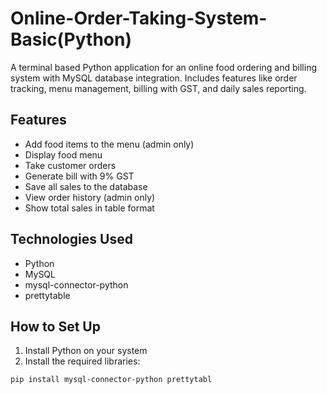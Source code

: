 # Online-Order-Taking-System-Basic(Python)
A terminal based Python application for an online food ordering and billing system with MySQL database integration. Includes features like order tracking, menu management, billing with GST, and daily sales reporting.

## Features
- Add food items to the menu (admin only)
- Display food menu
- Take customer orders
- Generate bill with 9% GST
- Save all sales to the database
- View order history (admin only)
- Show total sales in table format

## Technologies Used
- Python
- MySQL
- mysql-connector-python
- prettytable

## How to Set Up

1. Install Python on your system
2. Install the required libraries:

```bash
pip install mysql-connector-python prettytabl
